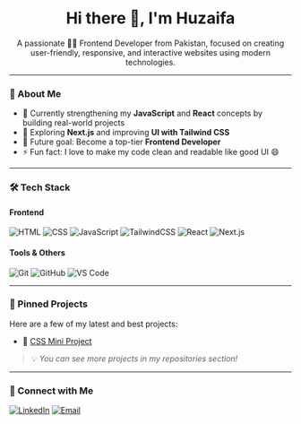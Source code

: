<h1 align="center">Hi there 👋, I'm Huzaifa</h1>

<p align="center">
  A passionate 👨‍💻 Frontend Developer from Pakistan, focused on creating user-friendly, responsive, and interactive websites using modern technologies.
</p>

---

### 🚀 About Me
- 🔭 Currently strengthening my **JavaScript** and **React** concepts by building real-world projects
- 🌱 Exploring **Next.js** and improving **UI with Tailwind CSS**
- 💼 Future goal: Become a top-tier **Frontend Developer**
- ⚡ Fun fact: I love to make my code clean and readable like good UI 😄

---

### 🛠️ Tech Stack

#### Frontend
![HTML](https://img.shields.io/badge/-HTML5-E34F26?style=flat&logo=html5&logoColor=white)
![CSS](https://img.shields.io/badge/-CSS3-1572B6?style=flat&logo=css3)
![JavaScript](https://img.shields.io/badge/-JavaScript-F7DF1E?style=flat&logo=javascript&logoColor=black)
![TailwindCSS](https://img.shields.io/badge/-TailwindCSS-38B2AC?style=flat&logo=tailwind-css)
![React](https://img.shields.io/badge/-React-61DAFB?style=flat&logo=react)
![Next.js](https://img.shields.io/badge/-Next.js-black?style=flat&logo=next.js)

#### Tools & Others
![Git](https://img.shields.io/badge/-Git-F05032?style=flat&logo=git)
![GitHub](https://img.shields.io/badge/-GitHub-181717?style=flat&logo=github)
![VS Code](https://img.shields.io/badge/-VS%20Code-007ACC?style=flat&logo=visual-studio-code)

---

### 📂 Pinned Projects
Here are a few of my latest and best projects:
- 🔹 [CSS Mini Project](https://github.com/huzaifa878/Netflix-Clone)

> 💡 *You can see more projects in my repositories section!*

---


### 🔗 Connect with Me

[![LinkedIn](https://img.shields.io/badge/LinkedIn-blue?style=flat&logo=linkedin&logoColor=white)](https://www.linkedin.com/in/huzaifa-mateen-b86534318/)
[![Email](https://img.shields.io/badge/Email-D14836?style=flat&logo=gmail&logoColor=white)](mailto:huzaifamateen87.com)
